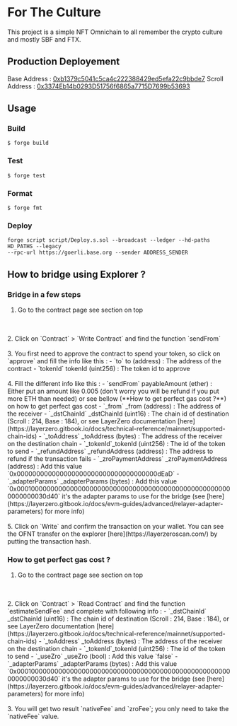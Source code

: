 # For The Culture

This project is a simple NFT Omnichain to all remember the crypto culture and mostly SBF and FTX.

## Production Deployement

Base Address : [0xb1379c5041c5ca4c222388429ed5efa22c9bbde7](https://basescan.org/address/0xb1379c5041c5ca4c222388429ed5efa22c9bbde7)
Scroll Address : [0x3374Eb14b0293D51756f6865a7715D7699b53693](https://scrollscan.com/address/0x3374eb14b0293d51756f6865a7715d7699b53693)


## Usage

### Build

```shell
$ forge build
```

### Test

```shell
$ forge test
```

### Format

```shell
$ forge fmt
```

### Deploy

```shell
forge script script/Deploy.s.sol --broadcast --ledger --hd-paths HD_PATHS --legacy
--rpc-url https://goerli.base.org --sender ADDRESS_SENDER
```

## How to bridge using Explorer ?

### Bridge in a few steps

1. Go to the contract page see section on top
<br>
<br>
2. Click on `Contract` > `Write Contract` and find the function `sendFrom`
<br>
<br>
3. You first need to approve the contract to spend your token, so click on `approve` and fill the info like this :
   - `to` to (address) : The address of the contract
   - `tokenId` tokenId (uint256) : The token id to approve
<br>
<br>
4. Fill the different info like this :
   - `sendFrom` payableAmount (ether) : Either put an amount like 0.005 (don't worry you will be refund if you put more ETH than needed) or see bellow (**How to get perfect gas cost ?**) on how to get perfect gas cost
   - `_from`  _from (address) : The address of the receiver
   - `_dstChainId` _dstChainId (uint16) : The chain id of destination (Scroll : 214, Base : 184), or see LayerZero documentation [here](https://layerzero.gitbook.io/docs/technical-reference/mainnet/supported-chain-ids)
   - `_toAddress` _toAddress (bytes) : The address of the receiver on the destination chain
   - `_tokenId`_tokenId (uint256) : The id of the token to send 
   - `_refundAddress` _refundAddress (address) : The address to refund if the transaction fails 
   - `_zroPaymentAddress` _zroPaymentAddress (address) : Add this value `0x000000000000000000000000000000000000dEaD`
   - `_adapterParams` _adapterParams (bytes) : Add this value `0x00010000000000000000000000000000000000000000000000000000000000030d40` it's the adapter params to use for the bridge (see [here](https://layerzero.gitbook.io/docs/evm-guides/advanced/relayer-adapter-parameters) for more info)
<br>
<br>
5. Click on `Write` and confirm the transaction on your wallet. You can see the OFNT transfer on the explorer [here](https://layerzeroscan.com/) by putting the transaction hash.

### How to get perfect gas cost ?

1. Go to the contract page see section on top
<br>
<br>
2. Click on `Contract` > `Read Contract` and find the function `estimateSendFee` and complete with following info :
   - `_dstChainId` _dstChainId (uint16) : The chain id of destination (Scroll : 214, Base : 184), or see LayerZero documentation [here](https://layerzero.gitbook.io/docs/technical-reference/mainnet/supported-chain-ids)
   - `_toAddress` _toAddress (bytes) : The address of the receiver on the destination chain
   - `_tokenId`_tokenId (uint256) : The id of the token to send
   - `_useZro` _useZro (bool) : Add this value `false`
   - `_adapterParams` _adapterParams (bytes) : Add this value `0x00010000000000000000000000000000000000000000000000000000000000030d40` it's the adapter params to use for the bridge (see [here](https://layerzero.gitbook.io/docs/evm-guides/advanced/relayer-adapter-parameters) for more info)
<br>
<br>
3. You will get two result `nativeFee` and `zroFee`; you only need to take the `nativeFee` value.